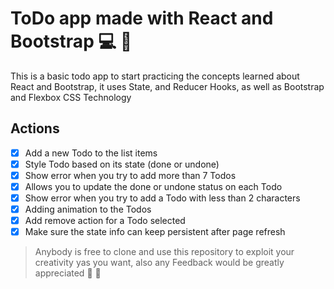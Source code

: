 # ToDo app made with React and Bootstrap :computer:	:rocket:

This is a basic todo app to start practicing the concepts learned about React and Bootstrap, it uses State, and Reducer Hooks, as well as Bootstrap and Flexbox CSS Technology

## Actions

- [x] Add a new Todo to the list items
- [x] Style Todo based on its state (done or undone)
- [x] Show error when you try to add more than 7 Todos
- [x] Allows you to update the done or undone status on each Todo
- [x] Show error when you try to add a Todo with less than 2 characters
- [x] Adding animation to the Todos
- [x] Add remove action for a Todo selected
- [x] Make sure the state info can keep persistent after page refresh

> Anybody is free to clone and use this repository to exploit your creativity yas you want, also any Feedback would be greatly appreciated :100: :hugs:	